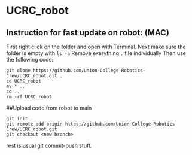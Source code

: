 # UCRC_robot
## Instruction for fast update on robot: (MAC)
First right click on the folder and open with Terminal.
Next make sure the folder is empty with `ls -a`
Remove everything `.` file individually
Then use the following code:
```
git clone https://github.com/Union-College-Robotics-Crew/UCRC_robot.git .
cd UCRC_robot
mv * ..
cd ..
rm -rf UCRC_robot
```

##Upload code from robot to main
```
git init .
git remote add origin https://github.com/Union-College-Robotics-Crew/UCRC_robot.git
git checkout <new branch>
```
rest is usual git commit-push stuff.
